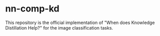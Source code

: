 # nn-comp-kd
This repository is the official implementation of "When does Knowledge Distillation Help?" for the image classification tasks.
